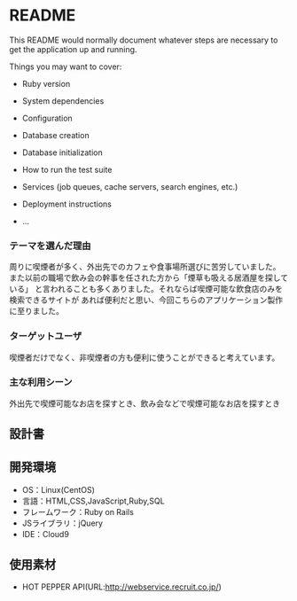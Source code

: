 # README

This README would normally document whatever steps are necessary to get the
application up and running.

Things you may want to cover:

* Ruby version

* System dependencies

* Configuration

* Database creation

* Database initialization

* How to run the test suite

* Services (job queues, cache servers, search engines, etc.)

* Deployment instructions

* ...

### テーマを選んだ理由
  周りに喫煙者が多く、外出先でのカフェや食事場所選びに苦労していました。
  また以前の職場で飲み会の幹事を任された方から「煙草も吸える居酒屋を探している」
  と言われることも多くありました。それならば喫煙可能な飲食店のみを検索できるサイトが
  あれば便利だと思い、今回こちらのアプリケーション製作に至りました。

### ターゲットユーザ
  喫煙者だけでなく、非喫煙者の方も便利に使うことができると考えています。

### 主な利用シーン
  外出先で喫煙可能なお店を探すとき、飲み会などで喫煙可能なお店を探すとき

## 設計書


## 開発環境
- OS：Linux(CentOS)
- 言語：HTML,CSS,JavaScript,Ruby,SQL
- フレームワーク：Ruby on Rails
- JSライブラリ：jQuery
- IDE：Cloud9

## 使用素材
- HOT PEPPER API(URL:http://webservice.recruit.co.jp/)